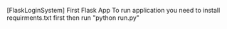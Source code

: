 [FlaskLoginSystem]
First Flask App
To run application you need to install requirments.txt first then run "python run.py"

